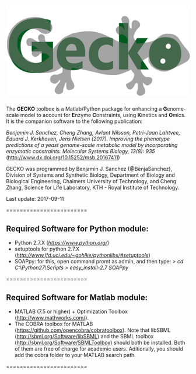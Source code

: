 ![](GECKO.png?raw=true)
========================

The **GECKO** toolbox is a Matlab/Python package for enhancing a **G**enome-scale model to account for **E**nzyme **C**onstraints, using **K**inetics and **O**mics. It is the companion software to the following publication:

_Benjamin J. Sanchez, Cheng Zhang, Avlant Nilsson, Petri-Jaan Lahtvee, Eduard J. Kerkhoven, Jens Nielsen (2017). Improving the phenotype predictions of a yeast genome-scale metabolic model by incorporating enzymatic constraints. Molecular Systems Biology, 13(8): 935_ (http://www.dx.doi.org/10.15252/msb.20167411)

GECKO was programmed by Benjamin J. Sanchez (@BenjaSanchez), Division of Systems and Synthetic Biology, Department of Biology and Biological Engineering, Chalmers University of Technology, and Cheng Zhang, Science for Life Laboratory, KTH - Royal Institute of Technology.

Last update: 2017-09-11

========================

## Required Software for Python module:

* Python 2.7.X (_https://www.python.org/_)
* setuptools for python 2.7.X (_http://www.lfd.uci.edu/~gohlke/pythonlibs/#setuptools_)
* SOAPpy: for this, open command promt as admin, and then type:
    _> cd C:\Python27\Scripts_
    _> easy_install-2.7 SOAPpy_

========================

## Required Software for Matlab module:

* MATLAB (7.5 or higher) + Optimization Toolbox (http://www.mathworks.com/).
* The COBRA toolbox for MATLAB (https://github.com/opencobra/cobratoolbox). Note that libSBML (http://sbml.org/Software/libSBML) and the SBML toolbox (http://sbml.org/Software/SBMLToolbox) should both be installed. Both of them are free of charge for academic users. Aditionally, you should add the cobra folder to your MATLAB search path.

========================